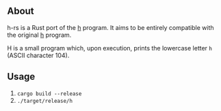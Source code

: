 ## About
h-rs is a Rust port of the [h](https://github.com/savetheinternet/h) program. It aims to be entirely compatible with the original [h](https://github.com/savetheinternet/h) program.

H is a small program which, upon execution, prints the lowercase letter `h` (ASCII character 104).

## Usage
1.	`cargo build --release`
2.	`./target/release/h`